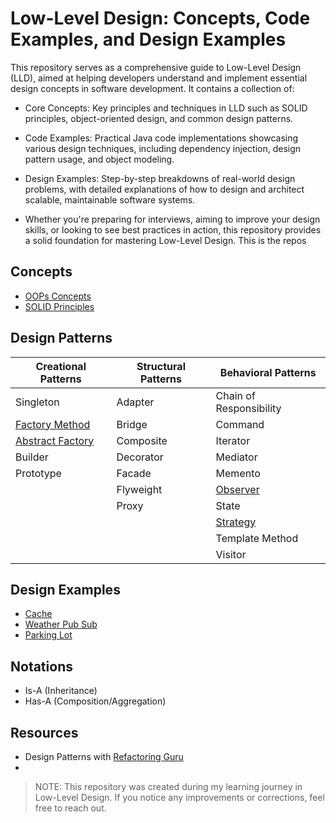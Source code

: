 # Low-Level Design: Concepts, Code Examples, and Design Examples

This repository serves as a comprehensive guide to Low-Level Design (LLD), aimed at helping developers understand and implement essential design concepts in software development. It contains a collection of:

- Core Concepts: Key principles and techniques in LLD such as SOLID principles, object-oriented design, and common design patterns.
- Code Examples: Practical Java code implementations showcasing various design techniques, including dependency injection, design pattern usage, and object modeling.
- Design Examples: Step-by-step breakdowns of real-world design problems, with detailed explanations of how to design and architect scalable, maintainable software systems.

- Whether you're preparing for interviews, aiming to improve your design skills, or looking to see best practices in action, this repository provides a solid foundation for mastering Low-Level Design.
This is the repos


## Concepts

- [OOPs Concepts](./concepts/oops/four-pillars)
- [SOLID Principles](concepts/solid-principles/solid-principles.md)


## Design Patterns

| Creational Patterns                                                | Structural Patterns | Behavioral Patterns                                     |
|--------------------------------------------------------------------|---|---------------------------------------------------------|
| Singleton                                                          | Adapter | Chain of Responsibility                                 |
| [Factory Method](./concepts/design-patterns/factory.md)            | Bridge | Command                                                 |
| [Abstract Factory](./concepts/design-patterns/abstract-factory.md) | Composite                                                          | Iterator                                                |
| Builder                                                            | Decorator | Mediator                                                |
| Prototype                                                          | Facade | Memento                                                 |
|                                                                    | Flyweight | [Observer](concepts/design-patterns/observer.md)                                        |
|                                                                    | Proxy | State                                                   |
|                                                                    |  | [Strategy](concepts/design-patterns/strategy.md) |
|                                                                    |  | Template Method                                         |
|                                                                    |  | Visitor                                                 |


## Design Examples

- [Cache](./problems/LRU-based-cache.md)
- [Weather Pub Sub](./problems/weather-pub-sub)
- [Parking Lot](./problems/parking-lot.md)


## Notations
- Is-A (Inheritance)
- Has-A (Composition/Aggregation)

## Resources

- Design Patterns with [Refactoring Guru](https://refactoring.guru)
- 

> NOTE: This repository was created during my learning journey in Low-Level Design. If you notice any improvements or corrections, feel free to reach out.